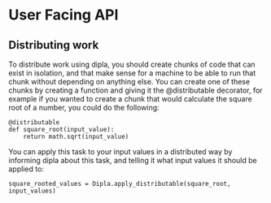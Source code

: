 # User Facing API

## Distributing work

To distribute work using dipla, you should create chunks of code that can exist in isolation, and
that make sense for a machine to be able to run that chunk without depending on anything else. You
can create one of these chunks by creating a function and giving it the @distributable decorator,
for example if you wanted to create a chunk that would calculate the square root of a number, you
could do the following:

```
@distributable
def square_root(input_value):
    return math.sqrt(input_value)
```

You can apply this task to your input values in a distributed way by informing dipla about this
task, and telling it what input values it should be applied to:

```
square_rooted_values = Dipla.apply_distributable(square_root, input_values)
```

